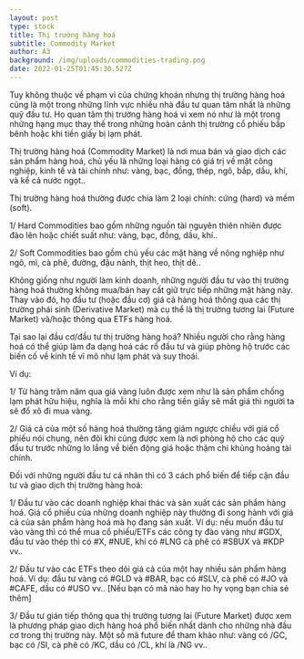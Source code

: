 ```yaml
---
layout: post
type: stock
title: Thị trường hàng hoá
subtitle: Commodity Market
author: A3
background: /img/uploads/commodities-trading.png
date: 2022-01-25T01:45:30.527Z
---
```

Tuy không thuộc về phạm vi của chứng khoán nhưng thị trường hàng hoá cũng là một trong những lĩnh vực nhiều nhà đầu tư quan tâm nhất là những quỹ đầu tư. Họ quan tâm thị trường hàng hoá vì xem nó như là một trong những hạng mục thay thế trong những hoàn cảnh thị trường cổ phiếu bấp bênh hoặc khi tiền giấy bị lạm phát.

Thị trường hàng hoá (Commodity Market) là nơi mua bán và giao dịch các sản phẩm hàng hoá, chủ yếu là những loại hàng có giá trị về mặt công nghiệp, kinh tế và tài chính như: vàng, bạc, đồng, thép, ngô, bắp, dầu, khí, và kể cả nước ngọt..

Thị trường hàng hoá thường được chia làm 2 loại chính: cứng (hard) và mềm (soft).

1/ Hard Commodities bao gồm những nguồn tài nguyên thiên nhiên được đào lên hoặc chiết suất như: vàng, bạc, đồng, dầu, khí..

2/ Soft Commodities bao gồm chủ yếu các mặt hàng về nông nghiệp như ngô, mì, cà phê, đường, đậu nành, thịt heo, thịt dê..

Không giống như người làm kinh doanh, những người đầu tư vào thị trường hàng hoá thường không mua/bán hay cất giữ trực tiếp những mặt hàng này. Thay vào đó, họ đầu tư (hoặc đầu cơ) giá cả hàng hoá thông qua các thị trường phái sinh (Derivative Market) mà cụ thể là thị trường tương lai (Future Market) và/hoặc thông qua ETFs hàng hoá.

Tại sao lại đầu cơ/đầu tư thị trường hàng hoá? Nhiều người cho rằng hàng hoá có thể giúp làm đa dạng hoá các rổ đầu tư và giúp phòng hộ trước các biến cố về kinh tế vĩ mô như lạm phát và suy thoái.

Ví dụ:

1/ Từ hàng trăm năm qua giá vàng luôn được xem như là sản phẩm chống lạm phát hữu hiệu, nghĩa là mỗi khi cho rằng tiền giấy sẽ mất giá thì người ta sẽ đổ xô đi mua vàng.

2/ Giá cả của một số hàng hoá thường tăng giảm ngược chiều với giá cổ phiếu nói chung, nên đôi khi cũng được xem là nơi phòng hộ cho các quỹ đầu tư trước những lo lắng về biến động giá hoặc thậm chí khủng hoảng tài chính.

Đối với những người đầu tư cá nhân thì có 3 cách phổ biến để tiếp cận đầu tư và giao dịch thị trường hàng hoá:

1/ Đầu tư vào các doanh nghiệp khai thác và sản xuất các sản phẩm hàng hoá. Giá cổ phiếu của những doanh nghiệp này thường đi song hành với giá cả của sản phẩm hàng hoá mà họ đang sản xuất. Ví dụ: nếu muốn đầu tư vào vàng thì có thể mua cổ phiếu/ETFs các công ty đào vàng như #GDX, đầu tư vào thép thì có #X, #NUE, khí có #LNG cà phê có #SBUX và #KDP vv..

2/ Đầu tư vào các ETFs theo dõi giá cả của một hay nhiều sản phẩm hàng hoá. Ví dụ: đầu tư vàng có #GLD và #BAR, bạc có #SLV, cà phê có #JO và #CAFE, dầu có #USO vv..
[Nếu bạn có mã nào hay ho hy vọng bạn chia sẻ thêm]

3/ Đầu tư gián tiếp thông qua thị trường tương lai (Future Market) được xem là phương pháp giao dịch hàng hoá phổ biến nhất dành cho những nhà đầu cơ trong thị trường này. Một số mã future để tham khảo như: vàng có /GC, bạc có /SI, cà phê có /KC, dầu có /CL, khí là /NG vv..
